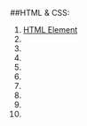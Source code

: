 ##HTML & CSS:

1. [HTML Element](https://developer.mozilla.org/en-US/docs/Web/HTML/Element)
1. []()
1. []()
1. []()
1. []()
1. []()
1. []()
1. []()
1. []()
1. []()

